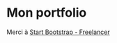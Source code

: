 # Mon portfolio

Merci à [Start Bootstrap - Freelancer](https://startbootstrap.com/template-overviews/freelancer/)
